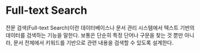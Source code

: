 # Full-text Search
전문 검색(Full-text Search)이란 데이터베이스나 문서 관리 시스템에서 텍스트 기반의 데이터를 검색하는 기능을 말한다. 보통은 단순히 특정 단어나 구문을 찾는 것 뿐만 아니라, 문서 전체에서 키워드를 기반으로 관련 내용을 검색할 수 있도록 설계한다.